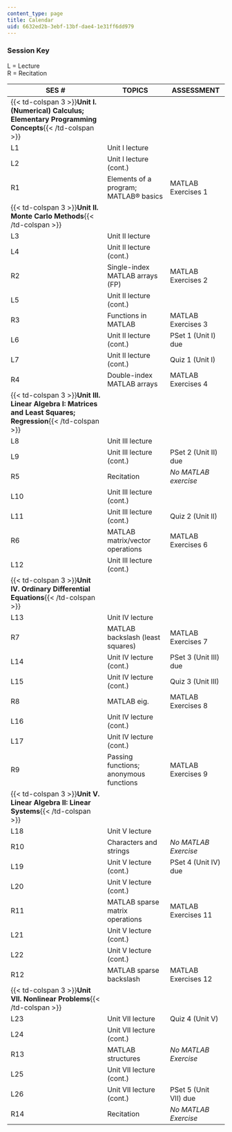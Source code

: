 ```yaml
---
content_type: page
title: Calendar
uid: 6632ed2b-3ebf-13bf-dae4-1e31ff6dd979
---
```


### Session Key

L = Lecture  
R = Recitation

| SES # | TOPICS | ASSESSMENT |
| --- | --- | --- |
| {{< td-colspan 3 >}}**Unit I. (Numerical) Calculus; Elementary Programming Concepts**{{< /td-colspan >}} |||
| L1 | Unit I lecture | &nbsp; |
| L2 | Unit I lecture (cont.) | &nbsp; |
| R1 | Elements of a program; MATLAB® basics | MATLAB Exercises 1 |
| {{< td-colspan 3 >}}**Unit II. Monte Carlo Methods**{{< /td-colspan >}} |||
| L3 | Unit II lecture | &nbsp; |
| L4 | Unit II lecture (cont.) | &nbsp; |
| R2 | Single-index MATLAB arrays (FP) | MATLAB Exercises 2 |
| L5 | Unit II lecture (cont.) | &nbsp; |
| R3 | Functions in MATLAB | MATLAB Exercises 3 |
| L6 | Unit II lecture (cont.) | PSet 1 (Unit I) due |
| L7 | Unit II lecture (cont.) | Quiz 1 (Unit I) |
| R4 | Double-index MATLAB arrays | MATLAB Exercises 4 |
| {{< td-colspan 3 >}}**Unit III. Linear Algebra I: Matrices and Least Squares; Regression**{{< /td-colspan >}} |||
| L8 | Unit III lecture | &nbsp; |
| L9 | Unit III lecture (cont.) | PSet 2 (Unit II) due |
| R5 | Recitation | _No MATLAB exercise_ |
| L10 | Unit III lecture (cont.) | &nbsp; |
| L11 | Unit III lecture (cont.) | Quiz 2 (Unit II) |
| R6 | MATLAB matrix/vector operations | MATLAB Exercises 6 |
| L12 | Unit III lecture (cont.) | &nbsp; |
| {{< td-colspan 3 >}}**Unit IV. Ordinary Differential Equations**{{< /td-colspan >}} |||
| L13 | Unit IV lecture | &nbsp; |
| R7 | MATLAB backslash (least squares) | MATLAB Exercises 7 |
| L14 | Unit IV lecture (cont.) | PSet 3 (Unit III) due |
| L15 | Unit IV lecture (cont.) | Quiz 3 (Unit III) |
| R8 | MATLAB eig. | MATLAB Exercises 8 |
| L16 | Unit IV lecture (cont.) | &nbsp; |
| L17 | Unit IV lecture (cont.) | &nbsp; |
| R9 | Passing functions; anonymous functions | MATLAB Exercises 9 |
| {{< td-colspan 3 >}}**Unit V. Linear Algebra II: Linear Systems**{{< /td-colspan >}} |||
| L18 | Unit V lecture | &nbsp; |
| R10 | Characters and strings | _No MATLAB Exercise_ |
| L19 | Unit V lecture (cont.) | PSet 4 (Unit IV) due |
| L20 | Unit V lecture (cont.) | &nbsp; |
| R11 | MATLAB sparse matrix operations | MATLAB Exercises 11 |
| L21 | Unit V lecture (cont.) | &nbsp; |
| L22 | Unit V lecture (cont.) | &nbsp; |
| R12 | MATLAB sparse backslash | MATLAB Exercises 12 |
| {{< td-colspan 3 >}}**Unit VII. Nonlinear Problems**{{< /td-colspan >}} |||
| L23 | Unit VII lecture | Quiz 4 (Unit V) |
| L24 | Unit VII lecture (cont.) | &nbsp; |
| R13 | MATLAB structures | _No MATLAB Exercise_ |
| L25 | Unit VII lecture (cont.) | &nbsp; |
| L26 | Unit VII lecture (cont.) | PSet 5 (Unit VII) due |
| R14 | Recitation | _No MATLAB Exercise_